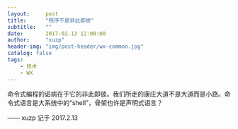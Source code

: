 ```yaml
---
layout:     post
title:      "程序不是非此即彼"
subtitle:   ""
date:       2017-02-13 12:00:00
author:     "xuzp"
header-img: "img/post-header/wx-common.jpg"
catalog: false
tags:
    - 技术
    - WX
---
```


命令式编程的诟病在于它的非此即彼。我们所走的康庄大道不是大道而是小路。命令式语言是大系统中的“shell”，骨架也许是声明式语言？

—— xuzp 记于 2017.2.13
